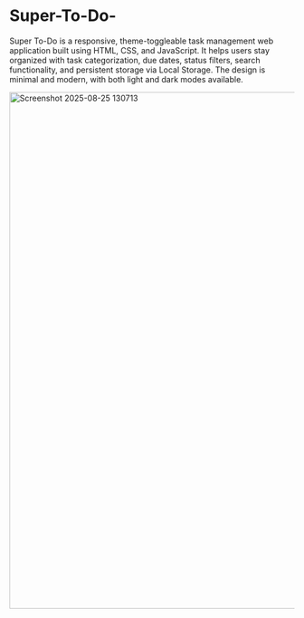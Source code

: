 # Super-To-Do-
Super To-Do is a responsive, theme-toggleable task management web application built using HTML, CSS, and JavaScript. It helps users stay organized with task categorization, due dates, status filters, search functionality, and persistent storage via Local Storage. The design is minimal and modern, with both light and dark modes available.



<img width="977" height="912" alt="Screenshot 2025-08-25 130713" src="https://github.com/user-attachments/assets/420cc4d1-439c-4cc2-aa84-599f67d985f4" />
